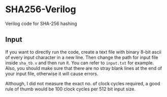 # SHA256-Verilog
Verilog code for SHA-256 hashing
## Input
If you want to directly run the code, create a text file with binary 8-bit ascii of every input character in a new line. Then change the path for input file inside `sha_tb.v` and then run it. You can refer to `input.txt` for example. Also, you should make sure that there are no stray blank lines at the end of your input file, otherwise it will cause errors.

Although, I did not measure the exact no. of clock cycles required, a good rule of thumb would be 100 clock cycles per 512 bit input size.
